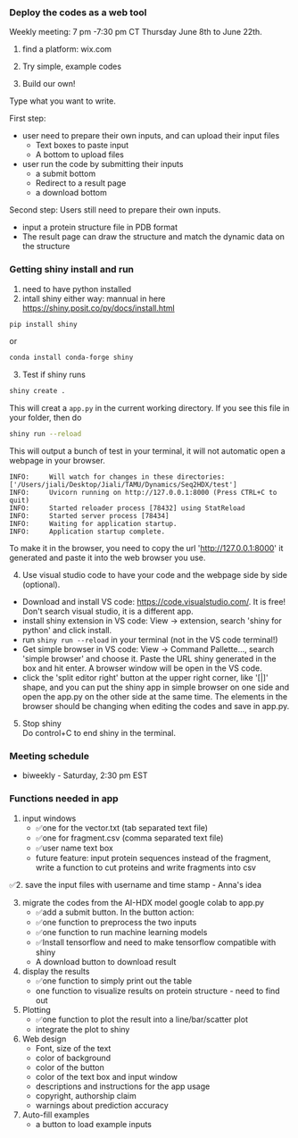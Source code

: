 ### Deploy the codes as a web tool
Weekly meeting: 7 pm -7:30 pm CT Thursday June 8th to June 22th.

1. find a platform: wix.com


2. Try simple, example codes
3. Build our own!         

Type what you want to write. 

First step:
* user need to prepare their own inputs, and can upload their input files
  * Text boxes to paste input
  * A bottom to upload files 
* user run the code by submitting their inputs
  * a submit bottom
  * Redirect to a result page
  * a download bottom

Second step:
Users still need to prepare their own inputs.          
* input a protein structure file in PDB format
* The result page can draw the structure and match the dynamic data on the structure


### Getting shiny install and run
1. need to have python installed
2. intall shiny either way: mannual in here https://shiny.posit.co/py/docs/install.html
```bash
pip install shiny
```
or 
```bash
conda install conda-forge shiny
```
3. Test if shiny runs
```bash
shiny create .
```
This will creat a `app.py` in the current working directory. If you see this file in your folder, then do
```bash
shiny run --reload
```
This will output a bunch of test in your terminal, it will not automatic open a webpage in your browser.
```basth
INFO:     Will watch for changes in these directories: ['/Users/jiali/Desktop/Jiali/TAMU/Dynamics/Seq2HDX/test']
INFO:     Uvicorn running on http://127.0.0.1:8000 (Press CTRL+C to quit)
INFO:     Started reloader process [78432] using StatReload
INFO:     Started server process [78434]
INFO:     Waiting for application startup.
INFO:     Application startup complete.
```
To make it in the browser, you need to copy the url 'http://127.0.0.1:8000' it generated and paste it into the web browser you use.

4. Use visual studio code to have your code and the webpage side by side (optional).
- Download and install VS code: https://code.visualstudio.com/. It is free! Don't search visual studio, it is a different app.
- install shiny extension in VS code: View -> extension, search 'shiny for python' and click install.
- run `shiny run --reload` in your terminal (not in the VS code terminal!)
- Get simple browser in VS code: View -> Command Pallette..., search 'simple browser' and choose it. Paste the URL shiny generated in the box and hit enter. A browser window will be open in the VS code.
- click the 'split editor right' button at the upper right corner, like '[|]' shape, and you can put the shiny app in simple browser on one side and open the app.py on the other side at the same time. The elements in the browser should be changing when editing the codes and save in app.py. 

5. Stop shiny       
Do control+C to end shiny in the terminal.

### Meeting schedule
* biweekly - Saturday, 2:30 pm EST

### Functions needed in app
1. input windows
   - :white_check_mark:one for the vector.txt (tab separated text file)
   - :white_check_mark:one for fragment.csv (comma separated text file)
   - :white_check_mark:user name text box
   - future feature: input protein sequences instead of the fragment, write a function to cut proteins and write fragments into csv

:white_check_mark:2. save the input files with username and time stamp - Anna's idea

3. migrate the codes from the AI-HDX model google colab to app.py
   - :white_check_mark:add a submit button. In the button action:
   - :white_check_mark:one function to preprocess the two inputs
   - :white_check_mark:one function to run machine learning models
   - :white_check_mark:Install tensorflow and need to make tensorflow compatible with shiny
   - A download button to download result
5. display the results
   - :white_check_mark:one function to simply print out the table
   - one function to visualize results on protein structure - need to find out
6. Plotting
   - :white_check_mark:one function to plot the result into a line/bar/scatter plot
   - integrate the plot to shiny
7. Web design
   - Font, size of the text
   - color of background
   - color of the button
   - color of the text box and input window
   - descriptions and instructions for the app usage
   - copyright, authorship claim
   - warnings about prediction accuracy
8. Auto-fill examples
   - a button to load example inputs
 

